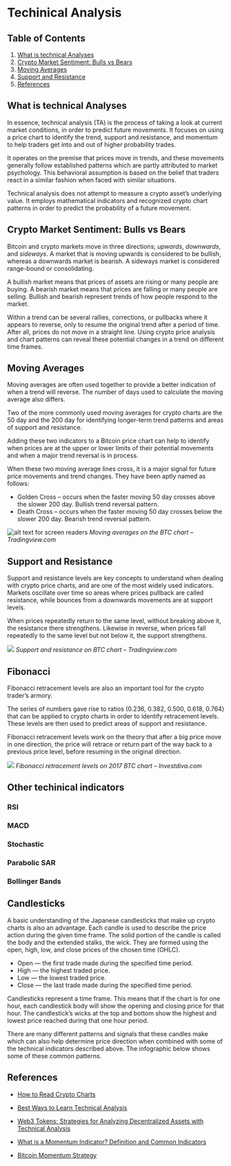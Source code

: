 # Techinical Analysis

##  Table of Contents
1. [What is technical Analyses](#what-is-technical-analyses)
2. [Crypto Market Sentiment: Bulls vs Bears](#crypto-market-sentiment-bulls-vs-bears)
3. [Moving Averages](#moving-averages)
4. [Support and Resistance](#support-and-resistance)
5. [References](#references)

## What is technical Analyses

In essence, technical analysis (TA) is the process of taking a look at current market conditions, in order to predict future movements. It focuses on using a price chart to identify the trend, support and resistance, and momentum to help traders get into and out of higher probability trades.

It operates on the premise that prices move in trends, and these movements generally follow established patterns which are partly attributed to market psychology. This behavioral assumption is based on the belief that traders react in a similar fashion when faced with similar situations.

Technical analysis does not attempt to measure a crypto asset’s underlying value. It employs mathematical indicators and recognized crypto chart patterns in order to predict the probability of a future movement.

## Crypto Market Sentiment: Bulls vs Bears

Bitcoin and crypto markets move in three directions; *upwards*, *downwards*, and *sideways*. A market that is moving upwards is considered to be bullish, whereas a downwards market is bearish. A sideways market is considered range-bound or consolidating.

A bullish market means that prices of assets are rising or many people are buying. A bearish market means that prices are falling or many people are selling. Bullish and bearish represent trends of how people respond to the market.

Within a trend can be several rallies, corrections, or pullbacks where it appears to reverse, only to resume the original trend after a period of time. After all, prices do not move in a straight line. Using crypto price analysis and chart patterns can reveal these potential changes in a trend on different time frames.

## Moving Averages
Moving averages are often used together to provide a better indication of when a trend will reverse. The number of days used to calculate the moving average also differs.

Two of the more commonly used moving averages for crypto charts are the 50 day and the 200 day for identifying longer-term trend patterns and areas of support and resistance.

Adding these two indicators to a Bitcoin price chart can help to identify when prices are at the upper or lower limits of their potential movements and when a major trend reversal is in process.

When these two moving average lines cross, it is a major signal for future price movements and trend changes. They have been aptly named as follows:

* Golden Cross – occurs when the faster moving 50 day crosses above the slower 200 day. Bullish trend reversal pattern.
* Death Cross – occurs when the faster moving 50 day crosses below the slower 200 day. Bearish trend reversal pattern.

![alt text for screen readers](https://beincrypto.com/wp-content/uploads/2023/03/movingaveragepatterns.jpg.optimal.jpg)
*Moving averages on the BTC chart – Tradingview.com*

## Support and Resistance
Support and resistance levels are key concepts to understand when dealing with crypto price charts, and are one of the most widely used indicators. Markets oscillate over time so areas where prices pullback are called resistance, while bounces from a downwards movements are at support levels.

When prices repeatedly return to the same level, without breaking above it, the resistance there strengthens. Likewise in reverse, when prices fall repeatedly to the same level but not below it, the support strengthens.

![](https://beincrypto.com/wp-content/uploads/2023/03/supportresistance.jpg.optimal.jpg)
*Support and resistance on BTC chart – Tradingview.com*

## Fibonacci
Fibonacci retracement levels are also an important tool for the crypto trader’s armory.

The series of numbers gave rise to ratios (0.236, 0.382, 0.500, 0.618, 0.764) that can be applied to crypto charts in order to identify retracement levels. These levels are then used to predict areas of support and resistance.

Fibonacci retracement levels work on the theory that after a big price move in one direction, the price will retrace or return part of the way back to a previous price level, before resuming in the original direction.

![](https://beincrypto.com/wp-content/uploads/2023/03/btcfibochart.jpg.optimal.jpg)
*Fibonacci retracement levels on 2017 BTC chart – Investdiva.com*

## Other techinical indicators

### RSI
### MACD
### Stochastic
### Parabolic SAR
### Bollinger Bands


## Candlesticks
A basic understanding of the Japanese candlesticks that make up crypto charts is also an advantage. Each candle is used to describe the price action during the given time frame. The solid portion of the candle is called the body and the extended stalks, the wick. They are formed using the open, high, low, and close prices of the chosen time (OHLC).

* Open — the first trade made during the specified time period.
* High — the highest traded price.
* Low — the lowest traded price.
* Close — the last trade made during the specified time period.

Candlesticks represent a time frame. This means that if the chart is for one hour, each candlestick body will show the opening and closing price for that hour. The candlestick’s wicks at the top and bottom show the highest and lowest price reached during that one hour period.

There are many different patterns and signals that these candles make which can also help determine price direction when combined with some of the technical indicators described above. The infographic below shows some of these common patterns.


## References

* [How to Read Crypto Charts](https://beincrypto.com/learn/how-to-read-crypto-charts/)

* [Best Ways to Learn Technical Analysis](https://www.investopedia.com/trading/best-ways-learn-technical-analysis/)

* [Web3 Tokens: Strategies for Analyzing Decentralized Assets with Technical Analysis](https://www.linkedin.com/pulse/web3-tokens-strategies-analyzing-decentralized-assets-sebastian-mobif/)

* [What is a Momentum Indicator? Definition and Common Indicators](https://www.investopedia.com/investing/momentum-and-relative-strength-index/)

* [Bitcoin Momentum Strategy](https://www.tradingview.com/script/Tce7SnL7-Bitcoin-Momentum-Strategy/)